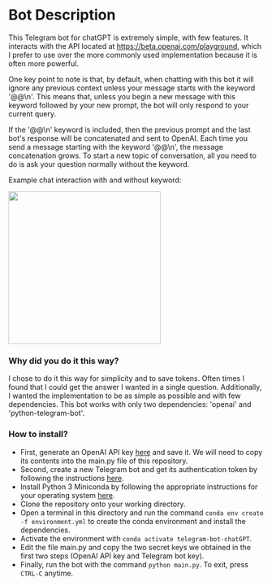# Bot Description
This Telegram bot for chatGPT is extremely simple, with few features. It interacts with the API located at https://beta.openai.com/playground, which I prefer to use over the more commonly used implementation because it is often more powerful.

One key point to note is that, by default, when chatting with this bot it will ignore any previous context unless your message starts with the keyword '@@\n'. This means that, unless you begin a new message with this keyword followed by your new prompt, the bot will only respond to your current query. 

If the '@@\n' keyword is included, then the previous prompt and the last bot's response will be concatenated and sent to OpenAI. Each time you send a message starting with the keyword '@@\n', the message concatenation grows. To start a new topic of conversation, all you need to do is ask your question normally without the keyword.

Example chat interaction with and without keyword:

<img src="https://i.imgur.com/bl5yly1.png" width="300" />

### Why did you do it this way?
I chose to do it this way for simplicity and to save tokens. Often times I found that I could get the answer I wanted in a single question. Additionally, I wanted the implementation to be as simple as possible and with few dependencies. This bot works with only two dependencies: 'openai' and 'python-telegram-bot'.

### How to install?
* First, generate an OpenAI API key [here](https://beta.openai.com/account/api-keys) and save it. We will need to copy its contents into the main.py file of this repository.
* Second, create a new Telegram bot and get its authentication token by following the instructions [here](https://core.telegram.org/bots/tutorial#obtain-your-bot-token).
* Install Python 3 Miniconda by following the appropriate instructions for your operating system [here](https://docs.conda.io/en/latest/miniconda.html).
* Clone the repository onto your working directory.
* Open a terminal in this directory and run the command `conda env create -f environment.yml` to create the conda environment and install the dependencies.
* Activate the environment with `conda activate telegram-bot-chatGPT`.
* Edit the file main.py and copy the two secret keys we obtained in the first two steps (OpenAI API key and Telegram bot key).
* Finally, run the bot with the command `python main.py`. To exit, press `CTRL-C` anytime.
